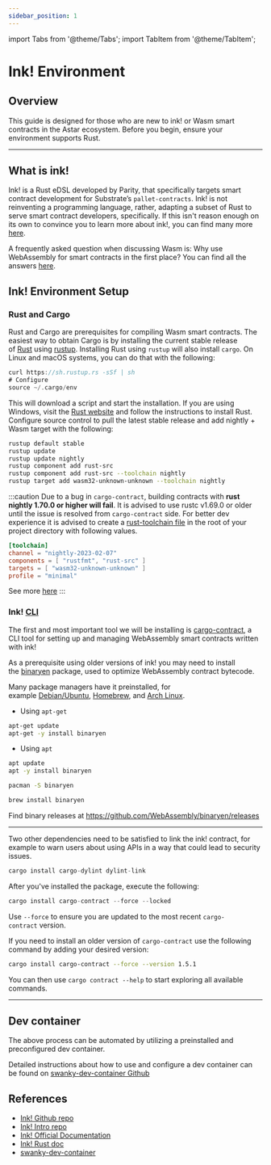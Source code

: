```yaml
---
sidebar_position: 1
---
```


import Tabs from '@theme/Tabs';
import TabItem from '@theme/TabItem';

# Ink! Environment

## Overview

This guide is designed for those who are new to ink! or Wasm smart contracts in the Astar ecosystem. Before you begin, ensure your environment supports Rust.

---

## What is ink!

Ink! is a Rust eDSL developed by Parity, that specifically targets smart contract development for Substrate’s `pallet-contracts`. Ink! is not reinventing a programming language, rather, adapting a subset of Rust to serve smart contract developers, specifically. If this isn't reason enough on its own to convince you to learn more about ink!, you can find many more [here](https://use.ink/why-rust-for-smart-contracts).

A frequently asked question when discussing Wasm is: Why use WebAssembly for smart contracts in the first place? You can find all the answers [here](https://use.ink/why-webassembly-for-smart-contracts).

## Ink! Environment Setup

### Rust and Cargo

Rust and Cargo are prerequisites for compiling Wasm smart contracts. The easiest way to obtain Cargo is by installing the current stable release of [Rust](https://www.rust-lang.org/) using [rustup](https://rustup.rs/). Installing Rust using `rustup` will also install `cargo`. On Linux and macOS systems, you can do that with the following:

```rust
curl https://sh.rustup.rs -sSf | sh
# Configure
source ~/.cargo/env
```

This will download a script and start the installation. If you are using Windows, visit the [Rust website](https://www.rust-lang.org/tools/install) and follow the instructions to install Rust. Configure source control to pull the latest stable release and add nightly + Wasm target with the following:

```bash
rustup default stable
rustup update
rustup update nightly
rustup component add rust-src
rustup component add rust-src --toolchain nightly
rustup target add wasm32-unknown-unknown --toolchain nightly
```

:::caution
Due to a bug in `cargo-contract`, building contracts with **rust nightly 1.70.0 or higher will fail**.
It is advised to use rustc v1.69.0 or older until the issue is resolved from `cargo-contract` side.
For better dev experience it is advised to create a [rust-toolchain file](https://rust-lang.github.io/rustup/overrides.html#the-toolchain-file)
in the root of your project directory with following values.

```toml
[toolchain]
channel = "nightly-2023-02-07"
components = [ "rustfmt", "rust-src" ]
targets = [ "wasm32-unknown-unknown" ]
profile = "minimal"
```

See more [here](https://github.com/paritytech/cargo-contract/issues/1058)
:::

### Ink! [CLI](https://use.ink/getting-started/setup#ink-cli)

The first and most important tool we will be installing is [cargo-contract](https://github.com/paritytech/cargo-contract), a CLI tool for setting up and managing WebAssembly smart contracts written with ink!

As a prerequisite using older versions of ink! you may need to install the [binaryen](https://github.com/WebAssembly/binaryen) package, used to optimize WebAssembly contract bytecode.

Many package managers have it preinstalled, for example [Debian/Ubuntu](https://tracker.debian.org/pkg/binaryen), [Homebrew](https://formulae.brew.sh/formula/binaryen), and [Arch Linux](https://archlinux.org/packages/community/x86_64/binaryen/).

<Tabs>
<TabItem value="Debian/Ubuntu" label="Debian/Ubuntu" default>

- Using `apt-get`

```sh
apt-get update
apt-get -y install binaryen
```

- Using `apt`

```sh
apt update
apt -y install binaryen
```

</TabItem>

<TabItem value="Arch Linux" label="ArchLinux" default>

```sh
pacman -S binaryen
```

</TabItem>

<TabItem value="MacOS" label="MacOS" default>

```sh
brew install binaryen
```

</TabItem>

<TabItem value="Windows" label="Windows" default>

Find binary releases at https://github.com/WebAssembly/binaryen/releases

</TabItem>

</Tabs>

---

Two other dependencies need to be satisfied to link the ink! contract, for example to warn users about using APIs in a way that could lead to security issues.

```rust
cargo install cargo-dylint dylint-link
```

After you've installed the package, execute the following:

```rust
cargo install cargo-contract --force --locked
```

Use `--force` to ensure you are updated to the most recent `cargo-contract` version.

If you need to install an older version of `cargo-contract` use the following command by adding your desired version:

```bash
cargo install cargo-contract --force --version 1.5.1
```

You can then use `cargo contract --help` to start exploring all available commands.

---

## Dev container

The above process can be automated by utilizing a preinstalled and preconfigured dev container.

Detailed instructions about how to use and configure a dev container can be found on [swanky-dev-container Github](https://github.com/AstarNetwork/swanky-dev-container)

## References

- [Ink! Github repo](https://github.com/paritytech/ink)
- [Ink! Intro repo](https://paritytech.github.io/ink/)
- [Ink! Official Documentation](https://use.ink)
- [Ink! Rust doc](https://paritytech.github.io/ink/ink_lang/)
- [swanky-dev-container](https://github.com/AstarNetwork/swanky-dev-container)
